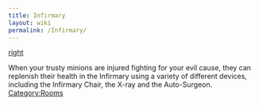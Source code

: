 ```yaml
---
title: Infirmary
layout: wiki
permalink: /Infirmary/
---
```


[right](/Image:Infirmary.jpg "wikilink")

When your trusty minions are injured fighting for your evil cause, they
can replenish their health in the Infirmary using a variety of different
devices, including the Infirmary Chair, the X-ray and the Auto-Surgeon.
[Category:Rooms](/Category:Rooms "wikilink")